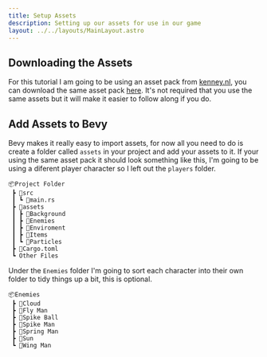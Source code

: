 ```yaml
---
title: Setup Assets
description: Setting up our assets for use in our game
layout: ../../layouts/MainLayout.astro
---
```


## Downloading the Assets

For this tutorial I am going to be using an asset pack from [kenney.nl](https://kenney.nl), you can download the same asset pack [here](https://kenney.nl/assets/jumper-pack). It's not required that you use the same assets but it will make it easier to follow along if you do.

## Add Assets to Bevy

Bevy makes it really easy to import assets, for now all you need to do is create a folder called `assets` in your project and add your assets to it. If your using the same asset pack it should look something like this, I'm going to be using a diferent player character so I left out the `players` folder.

```
📦Project Folder
 ┣ 📂src
 ┃ ┗ 📜main.rs
 ┣ 📂assets
 ┃ ┣ 📂Background
 ┃ ┣ 📂Enemies
 ┃ ┣ 📂Enviroment
 ┃ ┣ 📂Items
 ┃ ┗ 📂Particles
 ┣ 📜Cargo.toml
 ┗ Other Files
```

Under the `Enemies` folder I'm going to sort each character into their own folder to tidy things up a bit, this is optional.

```
📦Enemies
 ┣ 📂Cloud
 ┣ 📂Fly Man
 ┣ 📂Spike Ball
 ┣ 📂Spike Man
 ┣ 📂Spring Man
 ┣ 📂Sun
 ┗ 📂Wing Man
```
